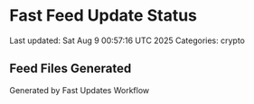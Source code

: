 # Fast Feed Update Status
Last updated: Sat Aug  9 00:57:16 UTC 2025
Categories: crypto

## Feed Files Generated

Generated by Fast Updates Workflow
